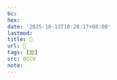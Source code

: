 ```yaml
---
bc:
hex:
date: '2025-10-13T10:28:17+08:00'
lastmod:
title: 􄡔
url: 􄡔
tags: [䀄]
src: DCCV
note:
---
```

